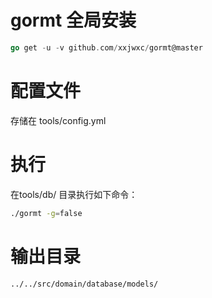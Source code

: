 # gormt 全局安装
```go
go get -u -v github.com/xxjwxc/gormt@master
```

# 配置文件
存储在 tools/config.yml

# 执行
在tools/db/ 目录执行如下命令：
```bash
./gormt -g=false
```

# 输出目录
```bash
../../src/domain/database/models/
```

